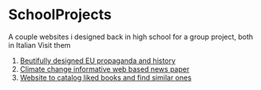 # SchoolProjects
A couple websites i designed back in high school for a group project, both in Italian 
Visit them
1. [Beutifully designed EU propaganda and history](https://frephs.github.io/high-school-projects/Europa/index.html)
2. [Climate change informative web based news paper](https://frephs.github.io/high-school-projects/Cambiamentoclimatico/index.html)
3. [Website to catalog liked books and find similar ones](http://bookgram.altervista.org/pagina/)
